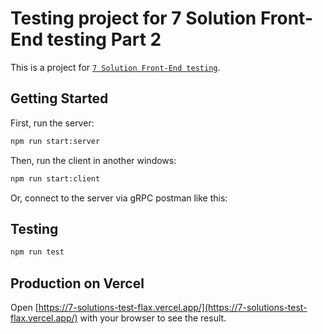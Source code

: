 # Testing project for 7 Solution Front-End testing Part 2

This is a project for [`7 Solution Front-End testing`](https://github.com/7-solutions/frontend-assignment).

## Getting Started

First, run the server:

```bash
npm run start:server
```

Then, run the client in another windows:

```bash
npm run start:client
```

Or, connect to the server via gRPC postman like this:

## Testing
```bash
npm run test
```

## Production on Vercel
Open [https://7-solutions-test-flax.vercel.app/](https://7-solutions-test-flax.vercel.app/) with your browser to see the result.
